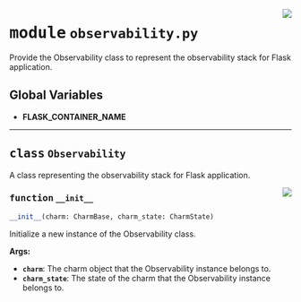 <!-- markdownlint-disable -->

<a href="../src/observability.py#L0"><img align="right" style="float:right;" src="https://img.shields.io/badge/-source-cccccc?style=flat-square"></a>

# <kbd>module</kbd> `observability.py`
Provide the Observability class to represent the observability stack for Flask application. 

**Global Variables**
---------------
- **FLASK_CONTAINER_NAME**


---

## <kbd>class</kbd> `Observability`
A class representing the observability stack for Flask application. 

<a href="../src/observability.py#L18"><img align="right" style="float:right;" src="https://img.shields.io/badge/-source-cccccc?style=flat-square"></a>

### <kbd>function</kbd> `__init__`

```python
__init__(charm: CharmBase, charm_state: CharmState)
```

Initialize a new instance of the Observability class. 



**Args:**
 
 - <b>`charm`</b>:  The charm object that the Observability instance belongs to. 
 - <b>`charm_state`</b>:  The state of the charm that the Observability instance belongs to. 





